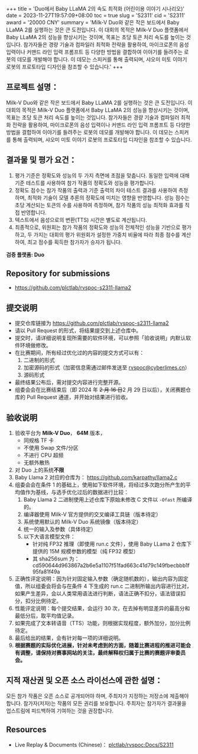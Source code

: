 +++
title = 'Duo에서 Baby LLaMA 2의 속도 최적화 (어린이용 이야기 시나리오)'
date = 2023-11-27T19:57:09+08:00
toc = true
slug = 'S2311'
cid = 'S2311'
award = '20000 CNY'
summary = 'Milk-V Duo와 같은 작은 보드에서 Baby LLaMA 2를 실행하는 것은 큰 도전입니다. 이 대회의 목적은 Milk-V Duo 플랫폼에서 Baby LLaMA 2의 성능을 향상시키는 것이며, 목표는 초당 토큰 처리 속도를 높이는 것입니다. 참가자들은 경량 기술과 컴파일러 최적화 전략을 활용하여, 마이크로폰의 음성 입력이나 커맨드 라인 입력 프롬프트 등 다양한 방법을 결합하여 이야기를 들려주는 로봇의 데모를 개발해야 합니다. 이 데모는 스피커를 통해 출력되며, 샤오미 미토 이야기 로봇의 프로토타입 디자인을 참조할 수 있습니다.'
+++

## 프로젝트 설명：

Milk-V Duo와 같은 작은 보드에서 Baby LLaMA 2를 실행하는 것은 큰 도전입니다. 이 대회의 목적은 Milk-V Duo 플랫폼에서 Baby LLaMA 2의 성능을 향상시키는 것이며, 목표는 초당 토큰 처리 속도를 높이는 것입니다. 참가자들은 경량 기술과 컴파일러 최적화 전략을 활용하여, 마이크로폰의 음성 입력이나 커맨드 라인 입력 프롬프트 등 다양한 방법을 결합하여 이야기를 들려주는 로봇의 데모를 개발해야 합니다. 이 데모는 스피커를 통해 출력되며, 샤오미 미토 이야기 로봇의 프로토타입 디자인을 참조할 수 있습니다.

## 결과물 및 평가 요건：

1. 평가 기준은 정확도와 성능의 두 가지 측면에 초점을 맞춥니다. 동일한 입력에 대해 기준 테스트를 사용하여 참가 작품의 정확도와 성능을 평가합니다.
2. 정확도 점수는 참가 작품의 출력과 기준 출력의 차이 테스트 결과를 사용하여 측정하며, 최적화 기술이 모델 추론의 정확도에 미치는 영향을 반영합니다. 성능 점수는 초당 계산되는 토큰의 수를 사용하여 측정하며, 참가 작품의 성능 최적화 효과를 직접 반영합니다.
3. 텍스트에서 음성으로의 변환(TTS) 시간은 별도로 계산됩니다.
4. 최종적으로, 위원회는 참가 작품의 정확도와 성능의 전체적인 성능을 기반으로 평가하고, 두 가지는 대회의 평가 위원회가 설정한 가중치 비율에 따라 최종 점수를 계산하여, 최고 점수를 획득한 참가자가 승자가 됩니다.

**검증 플랫폼: Duo**

## Repository for submissions

- https://github.com/plctlab/rvspoc-s2311-llama2

## 提交说明

* 提交仓库链接为 https://github.com/plctlab/rvspoc-s2311-llama2
* 请以 Pull Request 的形式，将结果提交到上述仓库中。
* 提交时，请详细说明复现所需要的软件环境，可以参照「验收说明」内默认软件环境做修改。
* 在比赛期间，所有经过优化过的内容的提交方式可以有：
  1. 二进制的形式
  2. 加密源码的形式（加密信息需通过邮件发送至 rvspoc@cyberlimes.cn）
  3. 源码形式
* 最终结果公布后，需对提交内容进行完整开源。
* 组委会会在比赛结束后（即 2024 年 ~~2 月 16 日~~2 月 29 日以后），关闭赛题仓库的 Pull Request 通道，并开始对结果进行验收。

## 验收说明

1. 验收平台为 **Milk-V Duo**， **64M** 版本，
   - 同规格 TF 卡
   - 不使用 Swap 文件/分区
   - 不进行 CPU 超频
   - 无额外散热
2. 对 Duo 上的系统**不限**
3. Baby Llama 2 对应的仓库为： https://github.com/karpathy/llama2.c
4. 组委会会在条件 1 的基础上，使用如下软件环境，将经过多次跑分所产生的平均值作为基线，与选手优化过后的数据进行比较：
   1. Baby Llama 2 二进制使用上述仓库下原始未修改 C 文件以 `-Ofast` 所编译的。
   2. 编译器使用 Milk-V 官方提供的交叉编译工具链（版本待定）
   3. 系统使用默认的 Milk-V Duo 系统镜像（版本待定）
   4. 统一的输入及参数（具体待定）
   5. 以下大语言模型文件：
      * 针对纯 FP32 推理（即使用 run.c 文件），使用 Baby LLama 2 仓库下提供的 15M 规模参数的模型（纯 FP32 模型）
      * 其 sha256sum 为：cd590644d963867a2b6e5a1107f51fad663c41d79c149fbecbbb1f95fa81f49a
6. 正确性评定说明：因为针对固定输入参数（确定随机数的），输出内容为固定值，所以组委会将会与在条件 4 下生成的 run.c 二进制所输出内容进行比对，如果产生差异，会以人类常用语法进行判断，语法正确不扣分，语法错误扣分，扣分比例待定。
7. 性能评定说明：每个提交结果，会运行 30 次，在去掉有明显差异的最高分和最低分后，取平均值记录。
8. 如果完成了文本转语音（TTS）功能，则根据实现程度，额外加分，加分比例待定。
9. 最后给出的结果，会有针对每一项的详细说明。
10. **根据赛题的实际优化进展，针对未考虑到的方面，随着比赛进程的推进可能会有调整，请保持对赛事网站的关注，最终解释权归属于比赛的赛题评审委员会。**

## 지적 재산권 및 오픈 소스 라이선스에 관한 설명：

모든 참가 작품은 오픈 소스로 공개되어야 하며, 주최자가 지정하는 저장소에 제출해야 합니다. 참가자(저자)는 작품의 모든 권리를 보유합니다. 주최자는 참가자가 결과물을 업스트림에 피드백하여 기여하는 것을 권장합니다.

## Resources

* Live Replay & Documents (Chinese)： [plctlab/rvspoc:Docs/S2311](https://github.com/plctlab/rvspoc/tree/main/Docs/S2311)
